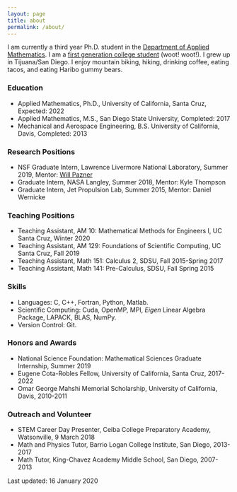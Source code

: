 ```yaml
---
layout: page
title: about
permalink: /about/
---
```


I am currently a third year Ph.D. student in the [Department of Applied Mathematics](https://www.soe.ucsc.edu/departments/applied-mathematics). I am a [first generation college student](https://firstgen.ucsc.edu) (woot! woot!). I grew up in Tijuana/San Diego. I enjoy mountain biking, hiking, drinking coffee, eating tacos, and eating Haribo gummy bears.

### Education
- Applied Mathematics, Ph.D., University of California, Santa Cruz, Expected: 2022
- Applied Mathematics, M.S., San Diego State University, Completed: 2017
- Mechanical and Aerospace Engineering, B.S. University of California, Davis, Completed: 2013

### Research Positions
- NSF Graduate Intern, Lawrence Livermore National Laboratory, Summer 2019, Mentor: [Will Pazner](https://pazner.github.io)
- Graduate Intern, NASA Langley, Summer 2018, Mentor: Kyle Thompson
- Graduate Intern, Jet Propulsion Lab, Summer 2015, Mentor: Daniel Wernicke

### Teaching Positions
- Teaching Assistant, AM 10: Mathematical Methods for Engineers I, UC Santa Cruz, Winter 2020
- Teaching Assistant, AM 129: Foundations of Scientific Computing, UC Santa Cruz, Fall 2019
- Teaching Assistant, Math 151: Calculus 2, SDSU, Fall 2015-Spring 2017
- Teaching Assistant, Math 141: Pre-Calculus, SDSU, Fall Spring 2015

### Skills
- Languages: C, C++, Fortran, Python, Matlab.
- Scientific Computing: Cuda, OpenMP, MPI, *Eigen* Linear Algebra Package, LAPACK, BLAS, NumPy.
- Version Control: Git.

### Honors and Awards
- National Science Foundation: Mathematical Sciences Graduate Internship, Summer 2019
- Eugene Cota-Robles Fellow, University of California, Santa Cruz, 2017-2022
- Omar George Mahshi Memorial Scholarship, University of California, Davis, 2010-2011

### Outreach and Volunteer
- STEM Career Day Presenter, Ceiba College Preparatory Academy, Watsonville, 9 March 2018
- Math and Physics Tutor, Barrio Logan College Institute, San Diego, 2013-2017
- Math Tutor, King-Chavez Academy Middle School, San Diego, 2007-2013

Last updated: 16 January 2020